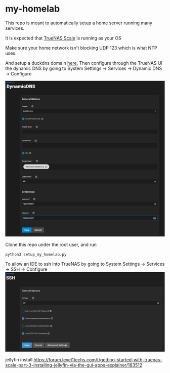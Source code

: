 # my-homelab

This repo is meant to automatically setup a home server running many services.

It is expected that [TrueNAS Scale](https://www.truenas.com/download-truenas-scale/) is running as your OS

Make sure your home network isn't blocking UDP 123 which is what NTP uses.

And setup a duckdns domain [here](https://www.duckdns.org). Then configure through the TrueNAS UI the dynamic DNS by going to System Settings -> Services -> Dynamic DNS -> Configure

![TrueNAS DuckDNS configuration](./images/duckdns.png)

Clone this repo under the root user, and run

    python3 setup_my_homelab.py

To allow an IDE to ssh into TrueNAS by going to System Settings -> Services -> SSH -> Configure
![TrueNAS SSH configuration](./images/ssh.png)

jellyfin install
https://forum.level1techs.com/t/getting-started-with-truenas-scale-part-3-installing-jellyfin-via-the-gui-apps-explainer/183512